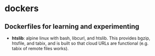 # dockers #
## Dockerfiles for learning and experimenting ##

* __htslib__:  alpine linux with bash, libcurl, and htslib. This provides bgzip, htsfile, and tabix, and is built so that cloud URLs are functional (e.g. tabix of remote files works).
